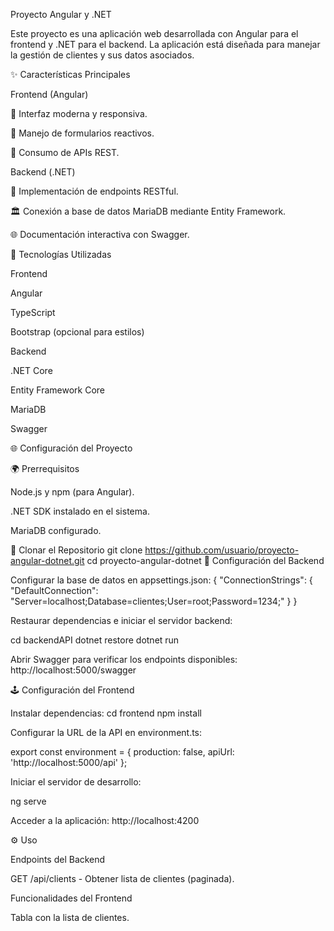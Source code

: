 Proyecto Angular y .NET

Este proyecto es una aplicación web desarrollada con Angular para el frontend y .NET para el backend. La aplicación está diseñada para manejar la gestión de clientes y sus datos asociados.

✨ Características Principales

Frontend (Angular)

🌟 Interfaz moderna y responsiva.

🔎 Manejo de formularios reactivos.

🔄 Consumo de APIs REST.

Backend (.NET)

🔄 Implementación de endpoints RESTful.

🏛️ Conexión a base de datos MariaDB mediante Entity Framework.

🌐 Documentación interactiva con Swagger.

🔧 Tecnologías Utilizadas

Frontend

Angular

TypeScript

Bootstrap (opcional para estilos)

Backend

.NET Core

Entity Framework Core

MariaDB

Swagger

🌐 Configuración del Proyecto

🌍 Prerrequisitos

Node.js y npm (para Angular).

.NET SDK instalado en el sistema.

MariaDB configurado.

🔄 Clonar el Repositorio
git clone https://github.com/usuario/proyecto-angular-dotnet.git
cd proyecto-angular-dotnet
🔧 Configuración del Backend

Configurar la base de datos en appsettings.json:
{
  "ConnectionStrings": {
    "DefaultConnection": "Server=localhost;Database=clientes;User=root;Password=1234;"
  }
}

Restaurar dependencias e iniciar el servidor backend:

cd backendAPI
 dotnet restore
 dotnet run

Abrir Swagger para verificar los endpoints disponibles: http://localhost:5000/swagger

🕹️ Configuración del Frontend

Instalar dependencias:
cd frontend
npm install

Configurar la URL de la API en environment.ts:

export const environment = {
  production: false,
  apiUrl: 'http://localhost:5000/api'
};

Iniciar el servidor de desarrollo:

ng serve

Acceder a la aplicación: http://localhost:4200

⚙️ Uso

Endpoints del Backend

GET /api/clients - Obtener lista de clientes (paginada).

Funcionalidades del Frontend

Tabla con la lista de clientes.


